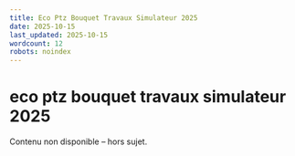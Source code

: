 ```yaml
---
title: Eco Ptz Bouquet Travaux Simulateur 2025
date: 2025-10-15
last_updated: 2025-10-15
wordcount: 12
robots: noindex
---
```


# eco ptz bouquet travaux simulateur 2025

Contenu non disponible – hors sujet.
